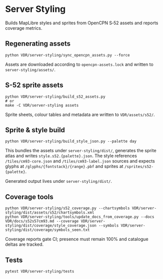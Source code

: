 # Server Styling

Builds MapLibre styles and sprites from OpenCPN S‑52 assets and reports coverage metrics.

## Regenerating assets
```
python VDR/server-styling/sync_opencpn_assets.py --force
```
Assets are downloaded according to `opencpn-assets.lock` and written to `server-styling/assets/`.

## S-52 sprite assets
```
python VDR/server-styling/build_s52_assets.py
# or
make -C VDR/server-styling assets
```
Sprite sheets, colour tables and metadata are written to `VDR/assets/s52/`.

## Sprite & style build
```
python VDR/server-styling/build_style_json.py --palette day
```
This bundles the assets under `server-styling/dist/`, generates the sprite atlas and writes `style.s52.{palette}.json`. The style references `/tiles/cm93-core.json` and `/tiles/cm93-label.json` sources and expects glyphs at `/glyphs/{fontstack}/{range}.pbf` and sprites at `/sprites/s52-{palette}`.

Generated output lives under `server-styling/dist/`.

## Coverage tools
```
python VDR/server-styling/s52_coverage.py --chartsymbols VDR/server-styling/dist/assets/s52/chartsymbols.xml
python VDR/server-styling/tools/update_docs_from_coverage.py --docs VDR/docs/s52s57cm93.md --coverage VDR/server-styling/dist/coverage/style_coverage.json --symbols VDR/server-styling/dist/coverage/symbols_seen.txt
```
Coverage reports gate CI; presence must remain 100% and catalogue deltas are tracked.

## Tests
```
pytest VDR/server-styling/tests
```
